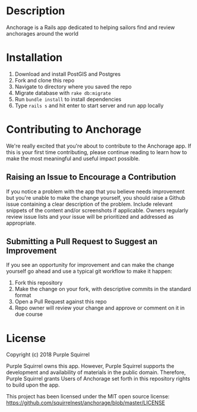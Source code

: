 # Description
Anchorage is a Rails app dedicated to helping sailors find and review anchorages around the world

# Installation

1. Download and install PostGIS and Postgres
2. Fork and clone this repo
3. Navigate to directory where you saved the repo
4. Migrate database with `rake db:migrate`
5. Run `bundle install` to install dependencies
6. Type `rails s` and hit enter to start server and run app locally

# Contributing to Anchorage
We're really excited that you're about to contribute to the Anchorage app. If this is your first time contributing, please continue reading to learn how to make the most meaningful and useful impact possible.

## Raising an Issue to Encourage a Contribution

If you notice a problem with the app that you believe needs improvement but you're unable to make the change yourself, you should raise a Github issue containing a clear description of the problem. Include relevant snippets of the content and/or screenshots if applicable. Owners regularly review issue lists and your issue will be prioritized and addressed as appropriate.

## Submitting a Pull Request to Suggest an Improvement
If you see an opportunity for improvement and can make the change yourself go ahead and use a typical git workflow to make it happen:

1. Fork this repository
2. Make the change on your fork, with descriptive commits in the standard format
3. Open a Pull Request against this repo
4. Repo owner will review your change and approve or comment on it in due course

# License
Copyright (c) 2018 Purple Squirrel

Purple Squirrel owns this app. However, Purple Squirrel supports the development and availability of materials in the public domain. Therefore, Purple Squirrel grants Users of Anchorage set forth in this repository rights to build upon the app.

This project has been licensed under the MIT open source license: https://github.com/squirrelnest/anchorage/blob/master/LICENSE
